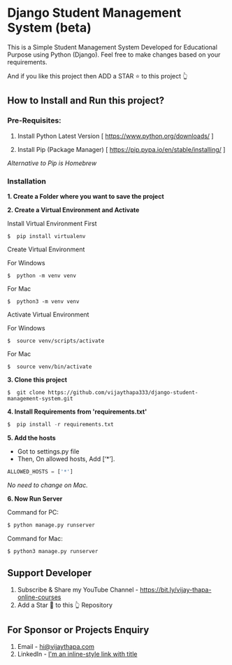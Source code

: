 # Django Student Management System (beta)
This is a Simple Student Management System Developed for Educational Purpose using Python (Django).
Feel free to make changes based on your requirements.

And if you like this project then ADD a STAR ⭐️  to this project 👆

## How to Install and Run this project?

### Pre-Requisites:
1. Install Python Latest Version
[ https://www.python.org/downloads/ ]

2. Install Pip (Package Manager)
[ https://pip.pypa.io/en/stable/installing/ ]

*Alternative to Pip is Homebrew*

### Installation
**1. Create a Folder where you want to save the project**

**2. Create a Virtual Environment and Activate**

Install Virtual Environment First
```
$  pip install virtualenv
```

Create Virtual Environment

For Windows
```
$  python -m venv venv
```
For Mac
```
$  python3 -m venv venv
```

Activate Virtual Environment

For Windows
```
$  source venv/scripts/activate
```

For Mac
```
$  source venv/bin/activate
```

**3. Clone this project**
```
$  git clone https://github.com/vijaythapa333/django-student-management-system.git
```

**4. Install Requirements from 'requirements.txt'**
```python
$  pip install -r requirements.txt
```

**5. Add the hosts**

- Got to settings.py file 
- Then, On allowed hosts, Add [‘*’]. 
```python
ALLOWED_HOSTS = ['*']
```
*No need to change on Mac.*


**6. Now Run Server**

Command for PC:
```python
$ python manage.py runserver
```

Command for Mac:
```python
$ python3 manage.py runserver
```


## Support Developer
1. Subscribe & Share my YouTube Channel - https://bit.ly/vijay-thapa-online-courses
2. Add a Star 🌟  to this 👆 Repository

## For Sponsor or Projects Enquiry
1. Email - hi@vijaythapa.com
2. LinkedIn - [I'm an inline-style link with title](https:linkedin.com/in/vijaythapa "Vijay Thapa on LinkedIn")

